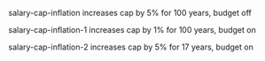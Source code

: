 salary-cap-inflation increases cap by 5% for 100 years, budget off

salary-cap-inflation-1 increases cap by 1% for 100 years, budget on

salary-cap-inflation-2 increases cap by 5% for 17 years, budget on
